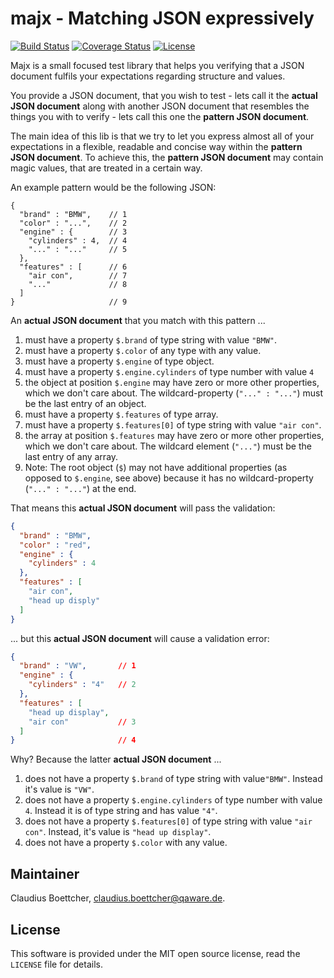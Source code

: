 # majx - Matching JSON expressively
[![Build Status](https://travis-ci.org/qaware/majx.svg?branch=master)](https://travis-ci.org/qaware/majx) [![Coverage Status](https://coveralls.io/repos/github/qaware/majx/badge.svg?branch=master)](https://coveralls.io/github/qaware/majx?branch=master) [![License](http://img.shields.io/badge/license-MIT-green.svg?style=flat)]()

Majx is a small focused test library that helps you verifying that a JSON document fulfils your expectations regarding 
structure and values. 

You provide a JSON document, that you wish to test - lets call it the **actual JSON document**
along with another JSON document that resembles the things you with to verify - lets call this one the **pattern JSON document**.

The main idea of this lib is that we try to let you express almost all of your expectations in a flexible, readable 
and concise way within the **pattern JSON document**. To achieve this, the **pattern JSON document** may contain magic 
values, that are treated in a certain way. 

An example pattern would be the following JSON:

```
{
  "brand" : "BMW",    // 1
  "color" : "...",    // 2
  "engine" : {        // 3
    "cylinders" : 4,  // 4
    "..." : "..."     // 5
  },
  "features" : [      // 6 
    "air con",        // 7
    "..."             // 8
  ]
}                     // 9
```

An **actual JSON document** that you match with this pattern ...

1. must have a property ``$.brand`` of type string with value ``"BMW"``.
2. must have a property ``$.color`` of any type with any value.
3. must have a property ``$.engine`` of type object.
4. must have a property ``$.engine.cylinders`` of type number with value ``4``
5. the object at position ``$.engine`` may have zero or more other properties, which we don't care about. The wildcard-property (``"..." : "..."``) must be the last entry of an object.
6. must have a property ``$.features`` of type array.
7. must have a property ``$.features[0]`` of type string with value ``"air con"``.
8. the array at position ``$.features`` may have zero or more other properties, which we don't care about. The wildcard element (``"..."``) must be the last entry of any array.
9. Note: The root object (``$``) may not have additional properties (as opposed to ``$.engine``, see above) 
because it has no wildcard-property (``"..." : "..."``) at the end.

That means this **actual JSON document** will pass the validation:

```json
{
  "brand" : "BMW",    
  "color" : "red",    
  "engine" : {        
    "cylinders" : 4
  },
  "features" : [       
    "air con",        
    "head up disply"             
  ]
}                     
```

... but this **actual JSON document** will cause a validation error:

```json
{
  "brand" : "VW",       // 1
  "engine" : {        
    "cylinders" : "4"   // 2  
  },
  "features" : [
    "head up display",
    "air con"           // 3
  ]
}                       // 4
```

Why? Because the latter **actual JSON document** ...

1. does not have a property ``$.brand`` of type string with value``"BMW"``. Instead it's value is ``"VW"``.
2. does not have a property ``$.engine.cylinders`` of type number with value ``4``. Instead it is of type 
string and has value ``"4"``.
3. does not have a property ``$.features[0]`` of type string with value ``"air con"``. 
Instead, it's value is ``"head up display"``.
4. does not have a property ``$.color`` with any value.

## Maintainer

Claudius Boettcher, <claudius.boettcher@qaware.de>.

## License

This software is provided under the MIT open source license, read the `LICENSE` file for details.
